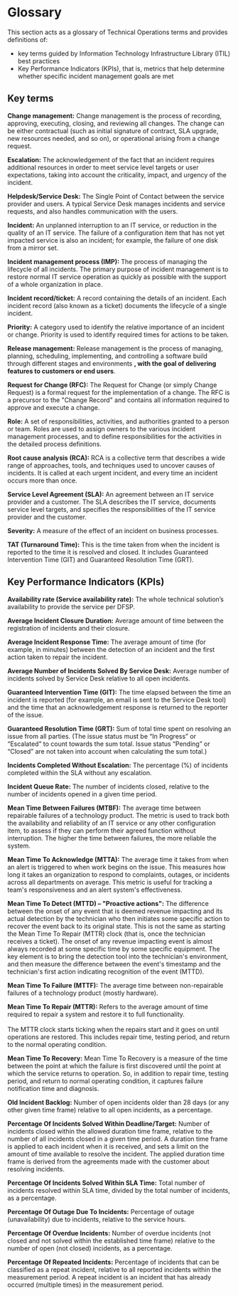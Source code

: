 # Glossary

This section acts as a glossary of Technical Operations terms and provides definitions of:

* key terms guided by Information Technology Infrastructure Library (ITIL) best practices
* Key Performance Indicators (KPIs), that is, metrics that help determine whether specific incident management goals are met

## Key terms

**Change management:** Change management is the process of recording, approving, executing, closing, and reviewing all changes. The change can be either contractual (such as initial signature of contract, SLA upgrade, new resources needed, and so on), or operational arising from a change request.

**Escalation:** The acknowledgement of the fact that an incident requires additional resources in order to meet service level targets or user expectations, taking into account the criticality, impact, and urgency of the incident.

**Helpdesk/Service Desk:** The Single Point of Contact between the service provider and users. A typical Service Desk manages incidents and service requests, and also handles communication with the users. 

**Incident:** An unplanned interruption to an IT service, or reduction in the quality of an IT service. The failure of a configuration item that has not yet impacted service is also an incident; for example, the failure of one disk from a mirror set. 

**Incident management process (IMP):** The process of managing the lifecycle of all incidents. The primary purpose of incident management is to restore normal IT service operation as quickly as possible with the support of a whole organization in place.

**Incident record/ticket:** A record containing the details of an incident. Each incident record (also known as a ticket) documents the lifecycle of a single incident. 

**Priority:** A category used to identify the relative importance of an incident or change. Priority is used to identify required times for actions to be taken.  

**Release management:** Release management is the process of managing, planning, scheduling, implementing, and controlling a software build through different stages and environments **, with the goal of delivering features to customers or end users**.


**Request for Change (RFC):** The Request for Change (or simply Change Request) is a formal request for the implementation of a change. The RFC is a precursor to the "Change Record" and contains all information required to approve and execute a change.

**Role:** A set of responsibilities, activities, and authorities granted to a person or team. Roles are used to assign owners to the various incident management processes, and to define responsibilities for the activities in the detailed process definitions.

**Root cause analysis (RCA):** RCA is a collective term that describes a wide range of approaches, tools, and techniques used to uncover causes of incidents. It is called at each urgent incident, and every time an incident occurs more than once.

**Service Level Agreement (SLA):** An agreement between an IT service provider and a customer. The SLA describes the IT service, documents service level targets, and specifies the responsibilities of the IT service provider and the customer.

**Severity:** A measure of the effect of an incident on business processes.

**TAT (Turnaround Time):** This is the time taken from when the incident is reported to the time it is resolved and closed. It includes Guaranteed Intervention Time (GIT) and Guaranteed Resolution Time (GRT). 

## Key Performance Indicators (KPIs)

**Availability rate (Service availability rate):** The whole technical solution’s availability to provide the service per DFSP. 

**Average Incident Closure Duration:** Average amount of time between the registration of incidents and their closure.

**Average Incident Response Time:** The average amount of time (for example, in minutes) between the detection of an incident and the first action taken to repair the incident.

**Average Number of Incidents Solved By Service Desk:** Average number of incidents solved by Service Desk relative to all open incidents.

**Guaranteed Intervention Time (GIT):** The time elapsed between the time an incident is reported (for example, an email is sent to the Service Desk tool) and the time that an acknowledgement response is returned to the reporter of the issue. 

**Guaranteed Resolution Time (GRT):** Sum of total time spent on resolving an issue from all parties. (The issue status must be “In Progress” or “Escalated” to count towards the sum total. Issue status “Pending” or “Closed” are not taken into account when calculating the sum total.)

**Incidents Completed Without Escalation:** The percentage (%) of incidents completed within the SLA without any escalation.

**Incident Queue Rate:** The number of incidents closed, relative to the number of incidents opened in a given time period.

**Mean Time Between Failures (MTBF):** The average time between repairable failures of a technology product. The metric is used to track both the availability and reliability of an IT service or any other configuration item, to assess if they can perform their agreed function without interruption. The higher the time between failures, the more reliable the system.

**Mean Time To Acknowledge (MTTA):** The average time it takes from when an alert is triggered to when work begins on the issue. This measures how long it takes an organization to respond to complaints, outages, or incidents across all departments on average. This metric is useful for tracking a team's responsiveness and an alert system's effectiveness.

**Mean Time To Detect (MTTD) – "Proactive actions":** The difference between the onset of any event that is deemed revenue impacting and its actual detection by the technician who then initiates some specific action to recover the event back to its original state. This is not the same as starting the Mean Time To Repair (MTTR) clock (that is, once the technician receives a ticket). The onset of any revenue impacting event is almost always recorded at some specific time by some specific equipment. The key element is to bring the detection tool into the technician's environment, and then measure the difference between the event's timestamp and the technician's first action indicating recognition of the event (MTTD).

**Mean Time To Failure (MTTF):** The average time between non-repairable failures of a technology product (mostly hardware).

**Mean Time To Repair (MTTR):** Refers to the average amount of time required to repair a system and restore it to full functionality. \
\
The MTTR clock starts ticking when the repairs start and it goes on until operations are restored. This includes repair time, testing period, and return to the normal operating condition.

**Mean Time To Recovery:** Mean Time To Recovery is a measure of the time between the point at which the failure is first discovered until the point at which the service returns to operation. So, in addition to repair time, testing period, and return to normal operating condition, it captures failure notification time and diagnosis.

**Old Incident Backlog:** Number of open incidents older than 28 days (or any other given time frame) relative to all open incidents, as a percentage.

**Percentage Of Incidents Solved Within Deadline/Target:** Number of incidents closed within the allowed duration time frame, relative to the number of all incidents closed in a given time period. A duration time frame is applied to each incident when it is received, and sets a limit on the amount of time available to resolve the incident. The applied duration time frame is derived from the agreements made with the customer about resolving incidents.

**Percentage Of Incidents Solved Within SLA Time:** Total number of incidents resolved within SLA time, divided by the total number of incidents, as a percentage.

**Percentage Of Outage Due To Incidents:** Percentage of outage (unavailability) due to incidents, relative to the service hours.

**Percentage Of Overdue Incidents:** Number of overdue incidents (not closed and not solved within the established time frame) relative to the number of open (not closed) incidents, as a percentage.

**Percentage Of Repeated Incidents:** Percentage of incidents that can be classified as a repeat incident, relative to all reported incidents within the measurement period. A repeat incident is an incident that has already occurred (multiple times) in the measurement period.
